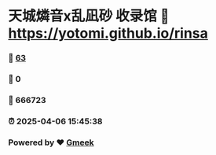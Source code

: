 # 天城燐音x乱凪砂 收录馆 :link: https://yotomi.github.io/rinsa 
### :page_facing_up: [63](https://yotomi.github.io/rinsa/tag.html) 
### :speech_balloon: 0 
### :hibiscus: 666723 
### :alarm_clock: 2025-04-06 15:45:38 
### Powered by :heart: [Gmeek](https://github.com/Meekdai/Gmeek)
